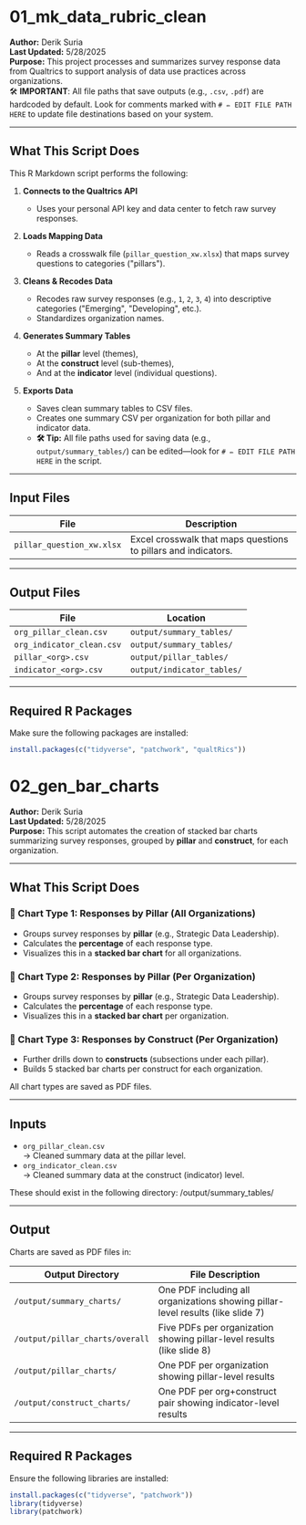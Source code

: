 # 01_mk_data_rubric_clean

**Author:** Derik Suria  
**Last Updated:** 5/28/2025  
**Purpose:** This project processes and summarizes survey response data from Qualtrics to support analysis of data use practices across organizations.  
🛠️ **IMPORTANT**: All file paths that save outputs (e.g., `.csv`, `.pdf`) are hardcoded by default.
Look for comments marked with `# ✏️ EDIT FILE PATH HERE` to update file destinations based on your system.


---

## What This Script Does

This R Markdown script performs the following:

1. **Connects to the Qualtrics API**  
   - Uses your personal API key and data center to fetch raw survey responses.

2. **Loads Mapping Data**  
   - Reads a crosswalk file (`pillar_question_xw.xlsx`) that maps survey questions to categories ("pillars").

3. **Cleans & Recodes Data**  
   - Recodes raw survey responses (e.g., `1`, `2`, `3`, `4`) into descriptive categories ("Emerging", "Developing", etc.).
   - Standardizes organization names.

4. **Generates Summary Tables**  
   - At the **pillar** level (themes),
   - At the **construct** level (sub-themes),
   - And at the **indicator** level (individual questions).

5. **Exports Data**  
   - Saves clean summary tables to CSV files.
   - Creates one summary CSV per organization for both pillar and indicator data.
   - **🛠️ Tip:** All file paths used for saving data (e.g., `output/summary_tables/`) can be edited—look for `# ✏️ EDIT FILE PATH HERE` in the script.

---

## Input Files

| File | Description |
|------|-------------|
| `pillar_question_xw.xlsx` | Excel crosswalk that maps questions to pillars and indicators. |

---

## Output Files

| File | Location |
|------|----------|
| `org_pillar_clean.csv` | `output/summary_tables/` |
| `org_indicator_clean.csv` | `output/summary_tables/` |
| `pillar_<org>.csv` | `output/pillar_tables/` |
| `indicator_<org>.csv` | `output/indicator_tables/` |

---

## Required R Packages

Make sure the following packages are installed:

```r
install.packages(c("tidyverse", "patchwork", "qualtRics"))
```

# 02_gen_bar_charts

**Author:** Derik Suria  
**Last Updated:** 5/28/2025  
**Purpose:** This script automates the creation of stacked bar charts summarizing survey responses, grouped by **pillar** and **construct**, for each organization.

---

## What This Script Does

### 🔹 Chart Type 1: Responses by Pillar (All Organizations)
- Groups survey responses by **pillar** (e.g., Strategic Data Leadership).
- Calculates the **percentage** of each response type.
- Visualizes this in a **stacked bar chart** for all organizations.

### 🔹 Chart Type 2: Responses by Pillar (Per Organization)
- Groups survey responses by **pillar** (e.g., Strategic Data Leadership).
- Calculates the **percentage** of each response type.
- Visualizes this in a **stacked bar chart** per organization.

### 🔹 Chart Type 3: Responses by Construct (Per Organization)
- Further drills down to **constructs** (subsections under each pillar).
- Builds 5 stacked bar charts per construct for each organization.

All chart types are saved as PDF files.

---

## Inputs

- `org_pillar_clean.csv`  
  → Cleaned summary data at the pillar level.
- `org_indicator_clean.csv`  
  → Cleaned summary data at the construct (indicator) level.

These should exist in the following directory: /output/summary_tables/

---

## Output

Charts are saved as PDF files in:

| Output Directory | File Description |
|------------------|------------------|
| `/output/summary_charts/`     | One PDF including all organizations showing pillar-level results (like slide 7) |
| `/output/pillar_charts/overall`     | Five PDFs per organization showing pillar-level results (like slide 8) |
| `/output/pillar_charts/`     | One PDF per organization showing pillar-level results |
| `/output/construct_charts/`  | One PDF per org+construct pair showing indicator-level results |

---

## Required R Packages

Ensure the following libraries are installed:

```r
install.packages(c("tidyverse", "patchwork"))
library(tidyverse)
library(patchwork)

